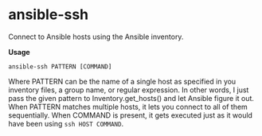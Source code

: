 # ansible-ssh
Connect to Ansible hosts using the Ansible inventory.

**Usage**

    ansible-ssh PATTERN [COMMAND]
    
Where PATTERN can be the name of a single host as specified in you inventory files, a group name, or regular expression. In other words, I just pass the given pattern to Inventory.get_hosts() and let Ansible figure it out. When PATTERN matches multiple hosts, it lets you connect to all of them sequentially.
When COMMAND is present, it gets executed just as it would have been using `ssh HOST COMMAND`.
